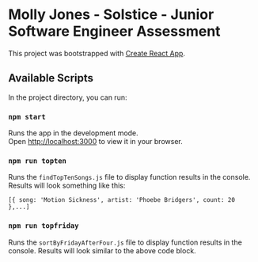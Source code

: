 # Molly Jones - Solstice - Junior Software Engineer Assessment

This project was bootstrapped with [Create React App](https://github.com/facebook/create-react-app).

## Available Scripts

In the project directory, you can run:

### `npm start`

Runs the app in the development mode.\
Open [http://localhost:3000](http://localhost:3000) to view it in your browser.

### `npm run topten`

Runs the `findTopTenSongs.js` file to display function results in the console. Results will look something like this:
```
[{ song: 'Motion Sickness', artist: 'Phoebe Bridgers', count: 20 },...]
```

### `npm run topfriday`

Runs the `sortByFridayAfterFour.js` file to display function results in the console. Results will look similar to the above code block.


